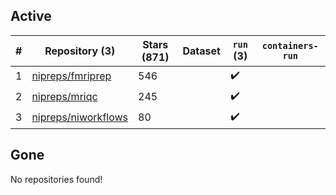 ## Active
| # | Repository (3) | Stars (871) | Dataset | `run` (3) | `containers-run` |
| --- | --- | --- | --- | --- | --- |
| 1 | [nipreps/fmriprep](https://github.com/nipreps/fmriprep) | 546 |  | :heavy_check_mark: |  |
| 2 | [nipreps/mriqc](https://github.com/nipreps/mriqc) | 245 |  | :heavy_check_mark: |  |
| 3 | [nipreps/niworkflows](https://github.com/nipreps/niworkflows) | 80 |  | :heavy_check_mark: |  |

## Gone
No repositories found!
